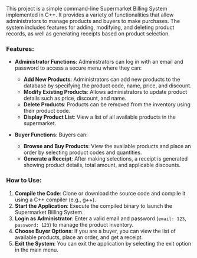 This project is a simple command-line Supermarket Billing System implemented in C++. It provides a variety of functionalities that allow administrators to manage products and buyers to make purchases. The system includes features for adding, modifying, and deleting product records, as well as generating receipts based on product selection.

### Features:
- **Administrator Functions**: Administrators can log in with an email and password to access a secure menu where they can:
  - **Add New Products**: Administrators can add new products to the database by specifying the product code, name, price, and discount.
  - **Modify Existing Products**: Allows administrators to update product details such as price, discount, and name.
  - **Delete Products**: Products can be removed from the inventory using their product code.
  - **Display Product List**: View a list of all available products in the supermarket.
  
- **Buyer Functions**: Buyers can:
  - **Browse and Buy Products**: View the available products and place an order by selecting product codes and quantities.
  - **Generate a Receipt**: After making selections, a receipt is generated showing product details, total amount, and applicable discounts.

### How to Use:
1. **Compile the Code**: Clone or download the source code and compile it using a C++ compiler (e.g., g++).
2. **Start the Application**: Execute the compiled binary to launch the Supermarket Billing System.
3. **Login as Administrator**: Enter a valid email and password (`email: 123`, `password: 123`) to manage the product inventory.
4. **Choose Buyer Options**: If you are a buyer, you can view the list of available products, place an order, and get a receipt.
5. **Exit the System**: You can exit the application by selecting the exit option in the main menu.

 
